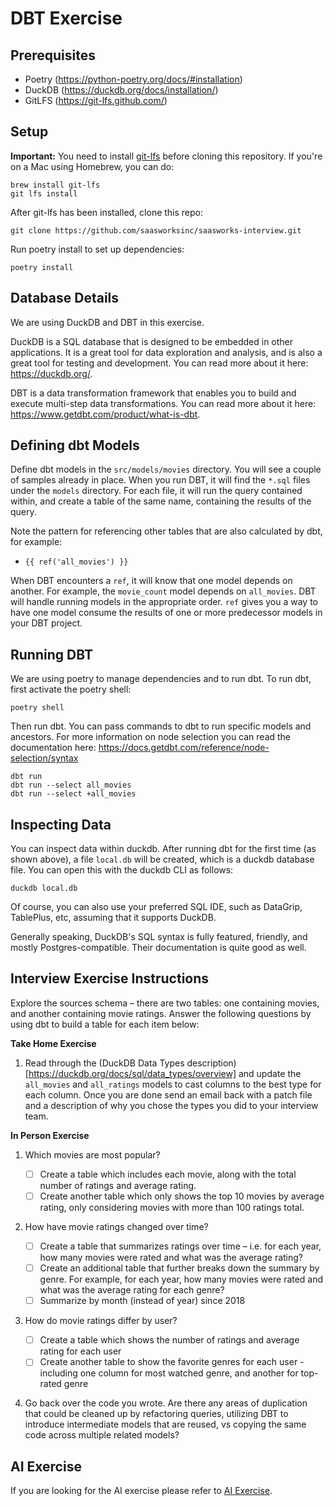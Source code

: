 # DBT Exercise

## Prerequisites

- Poetry (https://python-poetry.org/docs/#installation)
- DuckDB (https://duckdb.org/docs/installation/)
- GitLFS (https://git-lfs.github.com/)

## Setup

**Important:** You need to install [git-lfs](https://git-lfs.github.com/) before cloning this repository. If you're on a Mac using Homebrew, you can do:

```
brew install git-lfs
git lfs install
```

After git-lfs has been installed, clone this repo:

```
git clone https://github.com/saasworksinc/saasworks-interview.git
```

Run poetry install to set up dependencies:

```
poetry install
```

## Database Details

We are using DuckDB and DBT in this exercise.

DuckDB is a SQL database that is designed to be embedded in other applications. It is a great tool for data exploration and analysis, and is also a great tool for testing and development. You can read more about it here: https://duckdb.org/.

DBT is a data transformation framework that enables you to build and execute multi-step data transformations. You can read more about it here: https://www.getdbt.com/product/what-is-dbt.

## Defining dbt Models

Define dbt models in the `src/models/movies` directory. You will see a couple of samples already in place. When you run DBT, it will find the `*.sql` files under the `models` directory. For each file, it will run the query contained within, and create a table of the same name, containing the results of the query.

Note the pattern for referencing other tables that are also calculated by dbt, for example:

- `{{ ref('all_movies') }}`

When DBT encounters a `ref`, it will know that one model depends on another. For example, the `movie_count` model depends on `all_movies`. DBT will handle running models in the appropriate order. `ref` gives you a way to have one model consume the results of one or more predecessor models in your DBT project.

## Running DBT

We are using poetry to manage dependencies and to run dbt. To run dbt, first activate the poetry shell:

```
poetry shell
```

Then run dbt. You can pass commands to dbt to run specific models and ancestors. For more information on node selection you can read the documentation here: https://docs.getdbt.com/reference/node-selection/syntax

```
dbt run
dbt run --select all_movies
dbt run --select +all_movies
```

## Inspecting Data

You can inspect data within duckdb. After running dbt for the first time (as shown above), a file `local.db` will be created, which is a duckdb database file. You can open this with the duckdb CLI
as follows:

```
duckdb local.db
```

Of course, you can also use your preferred SQL IDE, such as DataGrip, TablePlus, etc, assuming that it supports DuckDB.

Generally speaking, DuckDB's SQL syntax is fully featured, friendly, and mostly Postgres-compatible. Their documentation is quite good as well.

## Interview Exercise Instructions

Explore the sources schema – there are two tables: one containing movies, and another containing movie ratings.
Answer the following questions by using dbt to build a table for each item below:

**Take Home Exercise**

1. Read through the (DuckDB Data Types description)[https://duckdb.org/docs/sql/data_types/overview] and update the `all_movies` and `all_ratings` models to cast columns to the best type for each column. Once you are done send an email back with a patch file and a description of why you chose the types you did to your interview team.

**In Person Exercise**

1. Which movies are most popular?

   - [ ] Create a table which includes each movie, along with the total number of ratings
         and average rating.
   - [ ] Create another table which only shows the top 10 movies by average rating, only
         considering movies with more than 100 ratings total.

1. How have movie ratings changed over time?
   - [ ] Create a table that summarizes ratings over time – i.e. for each year, how many movies were rated and what was the average rating?
   - [ ] Create an additional table that further breaks down the summary by genre. For
         example, for each year, how many movies were rated and what was the average
         rating for each genre?
   - [ ] Summarize by month (instead of year) since 2018
1. How do movie ratings differ by user?
   - [ ] Create a table which shows the number of ratings and average rating for each
         user
   - [ ] Create another table to show the favorite genres for each user - including one
         column for most watched genre, and another for top-rated genre
1. Go back over the code you wrote. Are there any areas of duplication that could be cleaned up by refactoring queries, utilizing DBT to introduce intermediate models that are reused, vs copying the same code across multiple related models?

## AI Exercise

If you are looking for the AI exercise please refer to [AI Exercise](AI-Interview.md).
